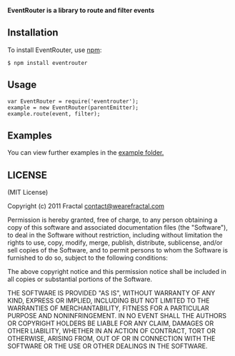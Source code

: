 **EventRouter is a library to route and filter events**

## Installation
    
To install EventRouter, use [npm](http://github.com/isaacs/npm):

    $ npm install eventrouter

## Usage

```
var EventRouter = require('eventrouter');
example = new EventRouter(parentEmitter);
example.route(event, filter);
```

## Examples

You can view further examples in the [example folder.](https://github.com/wearefractal/EventRouter/tree/master/examples)

## LICENSE

(MIT License)

Copyright (c) 2011 Fractal <contact@wearefractal.com>

Permission is hereby granted, free of charge, to any person obtaining
a copy of this software and associated documentation files (the
"Software"), to deal in the Software without restriction, including
without limitation the rights to use, copy, modify, merge, publish,
distribute, sublicense, and/or sell copies of the Software, and to
permit persons to whom the Software is furnished to do so, subject to
the following conditions:

The above copyright notice and this permission notice shall be
included in all copies or substantial portions of the Software.

THE SOFTWARE IS PROVIDED "AS IS", WITHOUT WARRANTY OF ANY KIND,
EXPRESS OR IMPLIED, INCLUDING BUT NOT LIMITED TO THE WARRANTIES OF
MERCHANTABILITY, FITNESS FOR A PARTICULAR PURPOSE AND
NONINFRINGEMENT. IN NO EVENT SHALL THE AUTHORS OR COPYRIGHT HOLDERS BE
LIABLE FOR ANY CLAIM, DAMAGES OR OTHER LIABILITY, WHETHER IN AN ACTION
OF CONTRACT, TORT OR OTHERWISE, ARISING FROM, OUT OF OR IN CONNECTION
WITH THE SOFTWARE OR THE USE OR OTHER DEALINGS IN THE SOFTWARE.
